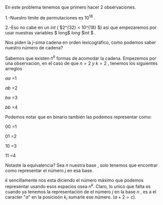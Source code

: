 En este problema tenemos que primero hacer 2 observaciones.

1.-Nuestro limite de permutaciones es $10^{18}$ .

2.-Eso no cabe en un $int$ ( $2^{32} < 10^{18} $) asi que empezaremos por usar nuestras variables $ long$ $long$ $int $ .

Nos piden la $j$-sima cadena en orden lexicográfico, como podemos saber nuestro número de cadena?

Sabemos que existen $n^k$ formas de acomodar la cadena. Empezemos por una observacion, en el caso de que $n= 2$ $y$ $k=2$ , tenemos los siguientes arreglos

$aa$ =1

$ab$ =2

$ba$ =3

$bb$ =4

Podemos notar que en binario también las podemos representar como:

$00$ =1

$01$ =2

$10$ =3

$11$ =4

Notaste la equivalencia? Sea $n$ nuestra base , solo tenemos que encontrar como representar el número $j$ en esa base.

$k$ sencillamente nos esta diciendo el número máximo que podemos representar usando esos espacios osea $n^k$.
Claro, lo unico que falta es cuando ya tenemos la representación de el número $j$ en la base $n$ , es a el caracter "$a$" en la posicioón $k_i$ sumarle ese número. ($a +2=c$).
